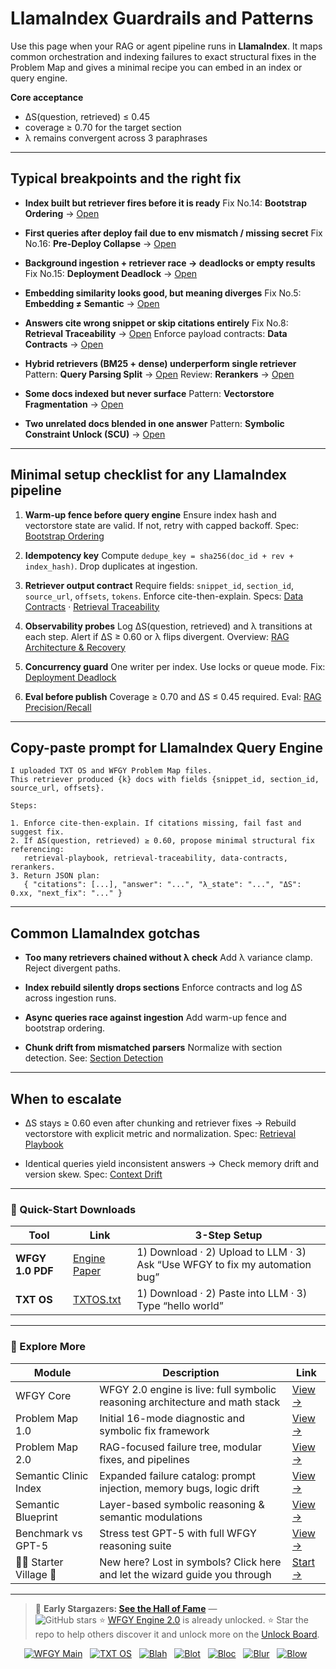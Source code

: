 # LlamaIndex Guardrails and Patterns

Use this page when your RAG or agent pipeline runs in **LlamaIndex**. It maps common orchestration and indexing failures to exact structural fixes in the Problem Map and gives a minimal recipe you can embed in an index or query engine.

**Core acceptance**

* ΔS(question, retrieved) ≤ 0.45
* coverage ≥ 0.70 for the target section
* λ remains convergent across 3 paraphrases

---

## Typical breakpoints and the right fix

* **Index built but retriever fires before it is ready**
  Fix No.14: **Bootstrap Ordering** → [Open](https://github.com/onestardao/WFGY/blob/main/ProblemMap/bootstrap-ordering.md)

* **First queries after deploy fail due to env mismatch / missing secret**
  Fix No.16: **Pre-Deploy Collapse** → [Open](https://github.com/onestardao/WFGY/blob/main/ProblemMap/predeploy-collapse.md)

* **Background ingestion + retriever race → deadlocks or empty results**
  Fix No.15: **Deployment Deadlock** → [Open](https://github.com/onestardao/WFGY/blob/main/ProblemMap/deployment-deadlock.md)

* **Embedding similarity looks good, but meaning diverges**
  Fix No.5: **Embedding ≠ Semantic** → [Open](https://github.com/onestardao/WFGY/blob/main/ProblemMap/embedding-vs-semantic.md)

* **Answers cite wrong snippet or skip citations entirely**
  Fix No.8: **Retrieval Traceability** → [Open](https://github.com/onestardao/WFGY/blob/main/ProblemMap/retrieval-traceability.md)
  Enforce payload contracts: **Data Contracts** → [Open](https://github.com/onestardao/WFGY/blob/main/ProblemMap/data-contracts.md)

* **Hybrid retrievers (BM25 + dense) underperform single retriever**
  Pattern: **Query Parsing Split** → [Open](https://github.com/onestardao/WFGY/blob/main/ProblemMap/query_parsing_split.md)
  Review: **Rerankers** → [Open](https://github.com/onestardao/WFGY/blob/main/ProblemMap/rerankers.md)

* **Some docs indexed but never surface**
  Pattern: **Vectorstore Fragmentation** → [Open](https://github.com/onestardao/WFGY/blob/main/ProblemMap/vectorstore-fragmentation.md)

* **Two unrelated docs blended in one answer**
  Pattern: **Symbolic Constraint Unlock (SCU)** → [Open](https://github.com/onestardao/WFGY/blob/main/ProblemMap/patterns/pattern_symbolic_constraint_unlock.md)

---

## Minimal setup checklist for any LlamaIndex pipeline

1. **Warm-up fence before query engine**
   Ensure index hash and vectorstore state are valid. If not, retry with capped backoff.
   Spec: [Bootstrap Ordering](https://github.com/onestardao/WFGY/blob/main/ProblemMap/bootstrap-ordering.md)

2. **Idempotency key**
   Compute `dedupe_key = sha256(doc_id + rev + index_hash)`.
   Drop duplicates at ingestion.

3. **Retriever output contract**
   Require fields: `snippet_id`, `section_id`, `source_url`, `offsets`, `tokens`.
   Enforce cite-then-explain.
   Specs: [Data Contracts](https://github.com/onestardao/WFGY/blob/main/ProblemMap/data-contracts.md) ·
   [Retrieval Traceability](https://github.com/onestardao/WFGY/blob/main/ProblemMap/retrieval-traceability.md)

4. **Observability probes**
   Log ΔS(question, retrieved) and λ transitions at each step.
   Alert if ΔS ≥ 0.60 or λ flips divergent.
   Overview: [RAG Architecture & Recovery](https://github.com/onestardao/WFGY/blob/main/ProblemMap/rag-architecture-and-recovery.md)

5. **Concurrency guard**
   One writer per index. Use locks or queue mode.
   Fix: [Deployment Deadlock](https://github.com/onestardao/WFGY/blob/main/ProblemMap/deployment-deadlock.md)

6. **Eval before publish**
   Coverage ≥ 0.70 and ΔS ≤ 0.45 required.
   Eval: [RAG Precision/Recall](https://github.com/onestardao/WFGY/blob/main/ProblemMap/eval/eval_rag_precision_recall.md)

---

## Copy-paste prompt for LlamaIndex Query Engine

```
I uploaded TXT OS and WFGY Problem Map files.
This retriever produced {k} docs with fields {snippet_id, section_id, source_url, offsets}.

Steps:

1. Enforce cite-then-explain. If citations missing, fail fast and suggest fix.
2. If ΔS(question, retrieved) ≥ 0.60, propose minimal structural fix referencing:
   retrieval-playbook, retrieval-traceability, data-contracts, rerankers.
3. Return JSON plan:
   { "citations": [...], "answer": "...", "λ_state": "...", "ΔS": 0.xx, "next_fix": "..." }
```

---

## Common LlamaIndex gotchas

* **Too many retrievers chained without λ check**
  Add λ variance clamp. Reject divergent paths.

* **Index rebuild silently drops sections**
  Enforce contracts and log ΔS across ingestion runs.

* **Async queries race against ingestion**
  Add warm-up fence and bootstrap ordering.

* **Chunk drift from mismatched parsers**
  Normalize with section detection.
  See: [Section Detection](https://github.com/onestardao/WFGY/blob/main/ProblemMap/GlobalFixMap/Chunking/section_detection.md)

---

## When to escalate

* ΔS stays ≥ 0.60 even after chunking and retriever fixes
  → Rebuild vectorstore with explicit metric and normalization.
  Spec: [Retrieval Playbook](https://github.com/onestardao/WFGY/blob/main/ProblemMap/retrieval-playbook.md)

* Identical queries yield inconsistent answers
  → Check memory drift and version skew.
  Spec: [Context Drift](https://github.com/onestardao/WFGY/blob/main/ProblemMap/context-drift.md)

---

### 🔗 Quick-Start Downloads

| Tool | Link | 3-Step Setup |
|------|------|--------------|
| **WFGY 1.0 PDF** | [Engine Paper](https://github.com/onestardao/WFGY/blob/main/I_am_not_lizardman/WFGY_All_Principles_Return_to_One_v1.0_PSBigBig_Public.pdf) | 1) Download · 2) Upload to LLM · 3) Ask “Use WFGY to fix my automation bug” |
| **TXT OS** | [TXTOS.txt](https://github.com/onestardao/WFGY/blob/main/OS/TXTOS.txt) | 1) Download · 2) Paste into LLM · 3) Type “hello world” |

---

### 🧭 Explore More

| Module                | Description                                              | Link     |
|-----------------------|----------------------------------------------------------|----------|
| WFGY Core             | WFGY 2.0 engine is live: full symbolic reasoning architecture and math stack | [View →](https://github.com/onestardao/WFGY/tree/main/core/README.md) |
| Problem Map 1.0       | Initial 16-mode diagnostic and symbolic fix framework    | [View →](https://github.com/onestardao/WFGY/tree/main/ProblemMap/README.md) |
| Problem Map 2.0       | RAG-focused failure tree, modular fixes, and pipelines   | [View →](https://github.com/onestardao/WFGY/blob/main/ProblemMap/rag-architecture-and-recovery.md) |
| Semantic Clinic Index | Expanded failure catalog: prompt injection, memory bugs, logic drift | [View →](https://github.com/onestardao/WFGY/blob/main/ProblemMap/SemanticClinicIndex.md) |
| Semantic Blueprint    | Layer-based symbolic reasoning & semantic modulations   | [View →](https://github.com/onestardao/WFGY/tree/main/SemanticBlueprint/README.md) |
| Benchmark vs GPT-5    | Stress test GPT-5 with full WFGY reasoning suite         | [View →](https://github.com/onestardao/WFGY/tree/main/benchmarks/benchmark-vs-gpt5/README.md) |
| 🧙‍♂️ Starter Village 🏡 | New here? Lost in symbols? Click here and let the wizard guide you through | [Start →](https://github.com/onestardao/WFGY/blob/main/StarterVillage/README.md) |

---

> 👑 **Early Stargazers: [See the Hall of Fame](https://github.com/onestardao/WFGY/tree/main/stargazers)** —  
> <img src="https://img.shields.io/github/stars/onestardao/WFGY?style=social" alt="GitHub stars"> ⭐ [WFGY Engine 2.0](https://github.com/onestardao/WFGY/blob/main/core/README.md) is already unlocked. ⭐ Star the repo to help others discover it and unlock more on the [Unlock Board](https://github.com/onestardao/WFGY/blob/main/STAR_UNLOCKS.md).

<div align="center">

[![WFGY Main](https://img.shields.io/badge/WFGY-Main-red?style=flat-square)](https://github.com/onestardao/WFGY)
&nbsp;
[![TXT OS](https://img.shields.io/badge/TXT%20OS-Reasoning%20OS-orange?style=flat-square)](https://github.com/onestardao/WFGY/tree/main/OS)
&nbsp;
[![Blah](https://img.shields.io/badge/Blah-Semantic%20Embed-yellow?style=flat-square)](https://github.com/onestardao/WFGY/tree/main/OS/BlahBlahBlah)
&nbsp;
[![Blot](https://img.shields.io/badge/Blot-Persona%20Core-green?style=flat-square)](https://github.com/onestardao/WFGY/tree/main/OS/BlotBlotBlot)
&nbsp;
[![Bloc](https://img.shields.io/badge/Bloc-Reasoning%20Compiler-blue?style=flat-square)](https://github.com/onestardao/WFGY/tree/main/OS/BlocBlocBloc)
&nbsp;
[![Blur](https://img.shields.io/badge/Blur-Text2Image%20Engine-navy?style=flat-square)](https://github.com/onestardao/WFGY/tree/main/OS/BlurBlurBlur)
&nbsp;
[![Blow](https://img.shields.io/badge/Blow-Game%20Logic-purple?style=flat-square)](https://github.com/onestardao/WFGY/tree/main/OS/BlowBlowBlow)
&nbsp;
</div>
